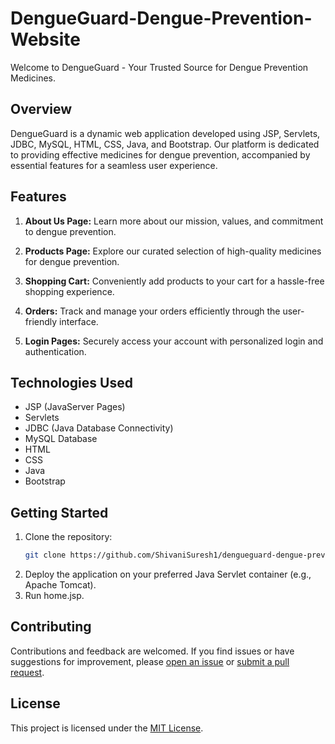 # DengueGuard-Dengue-Prevention-Website


Welcome to DengueGuard - Your Trusted Source for Dengue Prevention Medicines.

## Overview

DengueGuard is a dynamic web application developed using JSP, Servlets, JDBC, MySQL, HTML, CSS, Java, and Bootstrap. Our platform is dedicated to providing effective medicines for dengue prevention, accompanied by essential features for a seamless user experience.

## Features

1. **About Us Page:** Learn more about our mission, values, and commitment to dengue prevention.

2. **Products Page:** Explore our curated selection of high-quality medicines for dengue prevention.

3. **Shopping Cart:** Conveniently add products to your cart for a hassle-free shopping experience.

4. **Orders:** Track and manage your orders efficiently through the user-friendly interface.

5. **Login Pages:** Securely access your account with personalized login and authentication.

## Technologies Used

- JSP (JavaServer Pages)
- Servlets
- JDBC (Java Database Connectivity)
- MySQL Database
- HTML
- CSS
- Java
- Bootstrap

## Getting Started

1. Clone the repository:
   ```bash
   git clone https://github.com/ShivaniSuresh1/dengueguard-dengue-prevention-website.git
2. Deploy the application on your preferred Java Servlet container (e.g., Apache Tomcat).
3. Run home.jsp.
   
## Contributing

Contributions and feedback are welcomed. If you find issues or have suggestions for improvement, please [open an issue](https://github.com/ShivaniSuresh1/DengueGuard-Dengue-Prevention-Website/issues) or [submit a pull request](https://github.com/ShivaniSuresh1/DengueGuard-Dengue-Prevention-Website/pulls).

## License

This project is licensed under the [MIT License](LICENSE).

